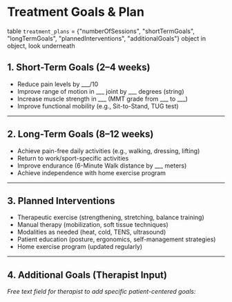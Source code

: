 # Treatment Goals & Plan
table
`treatment_plans` = {"numberOfSessions", "shortTermGoals", "longTermGoals", "plannedInterventions", "additionalGoals"}
object in object, look underneath
## 1. Short-Term Goals (2–4 weeks)
- Reduce pain levels by ___/10  
- Improve range of motion in ___ joint by ___ degrees  (string)
- Increase muscle strength in ___ (MMT grade from ___ to ___)  
- Improve functional mobility (e.g., Sit-to-Stand, TUG test)  

---

## 2. Long-Term Goals (8–12 weeks)
- Achieve pain-free daily activities (e.g., walking, dressing, lifting)  
- Return to work/sport-specific activities  
- Improve endurance (6-Minute Walk distance by ___ meters)  
- Achieve independence with home exercise program  

---

## 3. Planned Interventions
- Therapeutic exercise (strengthening, stretching, balance training)  
- Manual therapy (mobilization, soft tissue techniques)  
- Modalities as needed (heat, cold, TENS, ultrasound)  
- Patient education (posture, ergonomics, self-management strategies)  
- Home exercise program (updated regularly)  

---

## 4. Additional Goals (Therapist Input)
*Free text field for therapist to add specific patient-centered goals:*  

